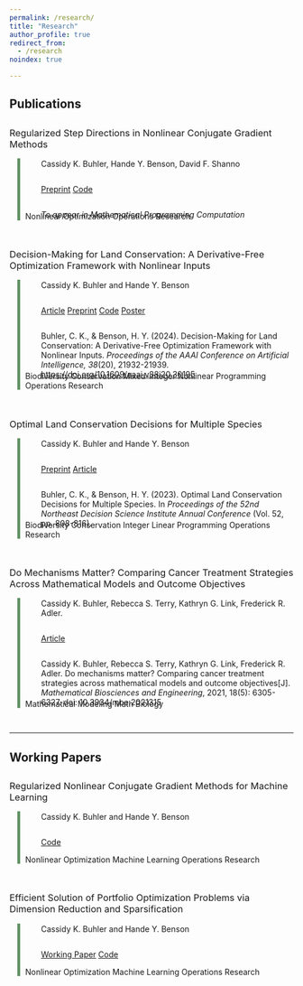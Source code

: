 ```yaml
---
permalink: /research/
title: "Research"
author_profile: true
redirect_from:
  - /research
noindex: true

---
```

<style type='text/css'>
  	h2 {
	margin-bottom: -1em;
  	}

  	h3 {
	margin-top: 3em;
	font-weight:normal;
  	}

	
	p {
	margin-left: 2em;
	margin-bottom: -1em;
	} 

	.container {
   	 position: relative;
	margin-left: 2em;
	margin-top: 15px;
  	}	

	.vertical {
	border-left: 5px solid #609162;
	height: 100%;
	position: absolute;
	margin-left: -1em;
	margin-top: -1px;
	display: inline-block;
	}	
	

	br {
	line-height: 200%;
	}




</style>



## Publications

### Regularized Step Directions in Nonlinear Conjugate Gradient Methods

<div class="container">
  <div class="vertical"></div>

Cassidy K. Buhler, Hande Y. Benson, David F. Shanno


<div style="line-height: 85%;">
    <br>
</div>



<a href="https://arxiv.org/abs/2110.06308" target="_blank" rel="noopener noreferrer" class = "btn--research">Preprint</a>
<a href="https://github.com/cassiebuhler/ConminCG/tree/c-implementation" target="_blank" rel="noopener noreferrer" class = "btn--research">Code</a>

<div style="line-height:85%;">
    <br>
</div>

<i>To appear in Mathematical Programming Computation</i>

<div class="tags">
    <span class="tag">Nonlinear Optimization</span>
    <span class="tag">Operations Research</span>
</div>
</div>


### Decision-Making for Land Conservation: A Derivative-Free Optimization Framework with Nonlinear Inputs 


<div class="container">
  <div class="vertical"></div>

Cassidy K. Buhler and Hande Y. Benson 
<div style="line-height: 85%;">
    <br>
</div>

<a href="https://doi.org/10.1609/aaai.v38i20.30195" target="_blank" rel="noopener noreferrer" class = "btn--research">Article</a>
<a href="https://arxiv.org/abs/2308.11549" target="_blank" rel="noopener noreferrer" class = "btn--research">Preprint</a>
 <a href="https://github.com/cassiebuhler/conservation-dfo" target="_blank"  rel="noopener noreferrer" class = "btn--research">Code</a> 
<a href="/files/AAAI24_Poster.pdf" target="_blank"  rel="noopener noreferrer" class = "btn--research">Poster</a> 

<div style="line-height: 85%;">
    <br>


</div>

Buhler, C. K., & Benson, H. Y. (2024). Decision-Making for Land Conservation: A Derivative-Free Optimization Framework with Nonlinear Inputs. <i>Proceedings of the AAAI Conference on Artificial Intelligence, 38</i>(20), 21932-21939. https://doi.org/10.1609/aaai.v38i20.30195

<div class="tags">
    <span class="tag">Biodiversity Conservation</span>
    <span class="tag">Mixed-Integer Nonlinear Programming</span>
    <span class="tag">Operations Research</span>

</div>
</div>

### Optimal Land Conservation Decisions for Multiple Species

<div class="container">
  <div class="vertical"></div>


Cassidy K. Buhler and Hande Y. Benson 

<div style="line-height: 85%;">
    <br>
</div>

<a href="https://arxiv.org/abs/2307.11863" target="_blank" rel="noopener noreferrer" class = "btn--research">Preprint</a>
<a href="https://nedsi.decisionsciences.org/wp-content/uploads/sites/5/2024/01/3134_ExOrdo-nedsi2023-Version-4.pdf" target="_blank" rel="noopener noreferrer" class = "btn--research">Article</a>

<div style="line-height: 85%;">
    <br>

</div>

Buhler, C. K., & Benson, H. Y. (2023). Optimal Land Conservation Decisions for Multiple Species. In <i>Proceedings of the 52nd Northeast Decision Science Institute Annual Conference</i> (Vol. 52, pp. 808-816).


<div class="tags">
    <span class="tag">Biodiversity Conservation</span>
    <span class="tag">Integer Linear Programming</span>
    <span class="tag">Operations Research</span>
</div>
</div>

### Do Mechanisms Matter? Comparing Cancer Treatment Strategies Across Mathematical Models and Outcome Objectives

<div class="container">
  <div class="vertical"></div>

Cassidy K. Buhler, Rebecca S. Terry, Kathryn G. Link, Frederick R. Adler. 
<div style="line-height:85%;">
    <br>
</div>

<a href="https://www.aimspress.com/article/doi/10.3934/mbe.2021315" target="_blank" rel="noopener noreferrer" class = "btn--research">Article</a>

<div style="line-height:85%;">
    <br>


</div>

Cassidy K. Buhler, Rebecca S. Terry, Kathryn G. Link, Frederick R. Adler. Do mechanisms matter? Comparing cancer treatment strategies across mathematical models and outcome objectives[J]. <i>Mathematical Biosciences and Engineering</i>, 2021, 18(5): 6305-6327. doi: 10.3934/mbe.2021315

<div class="tags">
    <span class="tag">Mathematical Modeling</span>
    <span class="tag">Math Biology</span>
</div>
</div>

<div style="line-height:150%;">
    <br>
</div>


<hr style="height:2px;border-width:0;color:gray;background-color:gray">



## Working Papers




### Regularized Nonlinear Conjugate Gradient Methods for Machine Learning

<div class="container">
  <div class="vertical"></div>

Cassidy K. Buhler and Hande Y. Benson


<div style="line-height: 85%;">
    <br>

</div>



<a href="https://github.com/cassiebuhler/ConminCG" target="_blank" rel="noopener noreferrer" class = "btn--research">Code</a>

<div style="line-height: 85%;">
    <br>
</div>

<div class="tags">
    <span class="tag">Nonlinear Optimization</span>
    <span class="tag">Machine Learning</span>
    <span class="tag">Operations Research</span>
</div>
</div>


### Efficient Solution of Portfolio Optimization Problems via Dimension Reduction and Sparsification

<div class="container">
  <div class="vertical"></div>

Cassidy K. Buhler and Hande Y. Benson

<div style="line-height: 85%;">
    <br>

</div>

<a href="https://arxiv.org/abs/2306.12639" target="_blank"  rel="noopener noreferrer" class = "btn--research">Working Paper</a>
<a href="https://github.com/cassiebuhler/PODS" target="_blank"  rel="noopener noreferrer" class = "btn--research">Code</a>


<div style="line-height: 85%;">
    <br>
</div>

<div class="tags">
    <span class="tag">Nonlinear Optimization</span>
    <span class="tag">Machine Learning</span>
    <span class="tag">Operations Research</span>
</div>
</div>



